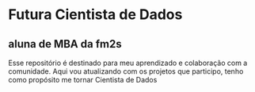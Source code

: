 # Futura Cientista de Dados 
 
## aluna de MBA da fm2s

Esse repositório é destinado para meu aprendizado e colaboração com a comunidade.
Aqui vou atualizando com os projetos que participo, tenho como propósito me tornar Cientista de Dados

